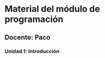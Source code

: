
<h1>Material del módulo de programación</h1>

<h2>Docente: Paco</h2>
<h3>Unidad 1: Introducción</h3>
